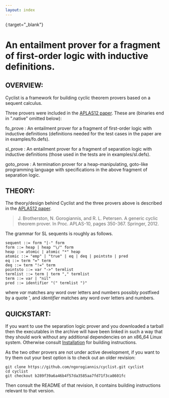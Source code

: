 ```yaml
---
layout: index
---
```

[Installation]: /installation
[APLAS12 paper]: http://dx.doi.org/10.1007/978-3-642-35182-2_25
{:target="_blank"}

An entailment prover for a fragment of first-order logic with inductive definitions.
====================================================================================

OVERVIEW:
--------------------------------------------------------------------------------

Cyclist is a framework for building cyclic theorem provers based on a sequent
calculus.

Three provers were included in the [APLAS12 paper].
These are (binaries end in ".native" omitted below):

fo_prove
: An entailment prover for a fragment of first-order logic with inductive
definitions (definitions needed for the test cases in the paper are in
examples/fo.defs).

sl_prove
: An entailment prover for a fragment of separation logic with inductive
definitions (those used in the tests are in examples/sl.defs).

goto_prove
: A termination prover for a heap-manipulating, goto-like programming language
with specifications in the above fragment of separation logic.

THEORY:
--------------------------------------------------------------------------------

The theory/design behind Cyclist and the three provers above is described in the [APLAS12 paper].

>  J. Brotherston, N. Gorogiannis, and R. L. Petersen. A generic cyclic theorem
>  prover. In Proc. APLAS-10, pages 350-367. Springer, 2012.

The grammar for SL sequents is roughly as follows.

	sequent ::= form "|-" form
	form ::= heap | heap "\/" form
	heap ::= atomic | atomic "*" heap
	atomic ::= "emp" | "true" | eq | deq | pointsto | pred
	eq ::= term "=" term
	deq ::= term "!=" term
	pointsto ::= var "->" termlist
	termlist ::= term | term "," termlist
	term ::= var | "nil"
	pred ::= identifier "(" termlist ")"

where *var* matches any word over letters and numbers possibly postfixed by a
quote ', and *identifier* matches any word over letters and numbers.

QUICKSTART:
--------------------------------------------------------------------------------

If you want to use the separation logic prover and you downloaded a tarball then 
the executables in the archive will have been linked in such a way that they 
should work without any additional dependencies on an x86_64 Linux system.
Otherwise consult [Installation] for building instructions.

As the two other provers are not under active development, if you want to try
them out your best option is to check out an older revision:

~~~~~~~~~~
git clone https://github.com/ngorogiannis/cyclist.git cyclist
cd cyclist 
git checkout b289f39a6a46b4f57da3585aa7fd71f3ca8601fc
~~~~~~~~~~

Then consult the README of that revision, it contains building instructions
relevant to that version.